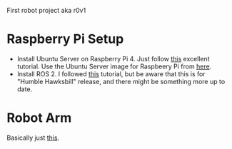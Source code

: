 First robot project aka r0v1

Raspberry Pi Setup
=
- Install Ubuntu Server on Raspberry Pi 4. Just follow [this](https://ubuntu.com/tutorials/how-to-install-ubuntu-on-your-raspberry-pi) excellent tutorial. Use the Ubuntu Server image for Raspbeery Pi from [here](https://ubuntu.com/download/raspberry-pi).
- Install ROS 2. I followed [this](https://docs.ros.org/en/humble/Installation/Ubuntu-Install-Debians.html) tutorial, but be aware that this is for "Humble Hawksbill" release, and there might be something more up to date.


Robot Arm
=
Basically just [this](https://www.thingiverse.com/thing:2838859).